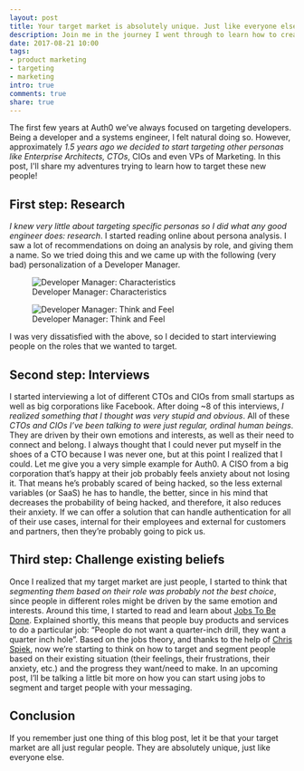 ```yaml
---
layout: post
title: Your target market is absolutely unique. Just like everyone else.
description: Join me in the journey I went through to learn how to create messaging for specific personas
date: 2017-08-21 10:00
tags:
- product marketing
- targeting
- marketing
intro: true
comments: true
share: true
---
```

The first few years at Auth0 we’ve always focused on targeting developers. Being a developer and a systems engineer, I felt natural doing so. However, approximately *1.5 years ago we decided to start targeting other personas like Enterprise Architects, CTOs*, CIOs and even VPs of Marketing. In this post, I'll share my adventures trying to learn how to target these new people!


## First step: Research

*I knew very little about targeting specific personas so I did what any good engineer does: research*. I started reading online about persona analysis. I saw a lot of recommendations on doing an analysis by role, and giving them a name. So we tried doing this and we came up with the following (very bad) personalization of a Developer Manager.

<figure>
  <img src="http://d.pr/i/qJGsbH+" alt="Developer Manager: Characteristics" />
  <figcaption>Developer Manager: Characteristics</figcaption> 
</figure>

<figure>
  <img src="http://d.pr/i/FASEd8+" alt="Developer Manager: Think and Feel" />
  <figcaption>Developer Manager: Think and Feel</figcaption> 
</figure>

I was very dissatisfied with the above, so I decided to start interviewing people on the roles that we wanted to target. 

## Second step: Interviews

I started interviewing a lot of different CTOs and CIOs from small startups as well as big corporations like Facebook. After doing ~8 of this interviews, *I realized something that I thought was very stupid and obvious*. All of these *CTOs and CIOs I’ve been talking to were just regular, ordinal human beings*. They are driven by their own emotions and interests, as well as their need to connect and belong. I always thought that I could never put myself in the shoes of a CTO because I was never one, but at this point I realized that I could.
Let me give you a very simple example for Auth0. A CISO from a big corporation that’s happy at their job probably feels anxiety about not losing it. That means he’s probably scared of being hacked, so the less external variables (or SaaS) he has to handle, the better, since in his mind that decreases the probability of being hacked, and therefore, it also reduces their anxiety. If we can offer a solution that can handle authentication for all of their use cases, internal for their employees and external for customers and partners, then they’re probably going to pick us.

## Third step: Challenge existing beliefs

Once I realized that my target market are just people, I started to think that *segmenting them based on their role was probably not the best choice*, since people in different roles might be driven by the same emotion and interests. Around this time, I started to read and learn about [Jobs To Be Done](https://jtbd.info/). Explained shortly, this means that people buy products and services to do a particular job: “People do not want a quarter-inch drill, they want a quarter inch hole”. 
Based on the jobs theory, and thanks to the help of [Chris Spiek](https://twitter.com/chriscbs), now we’re starting to think on how to target and segment people based on their existing situation (their feelings, their frustrations, their anxiety, etc.) and the progress they want/need to make. In an upcoming post, I’ll be talking a little bit more on how you can start using jobs to segment and target people with your messaging.

## Conclusion

If you remember just one thing of this blog post, let it be that your target market are all just regular people. They are absolutely unique, just like everyone else. 